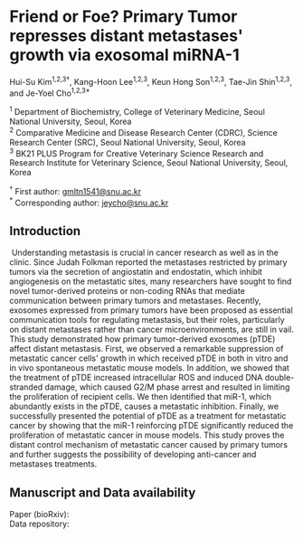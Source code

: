 # Friend or Foe? Primary Tumor represses distant metastases' growth via exosomal miRNA-1

Hui-Su Kim<sup>1,2,3†</sup>, Kang-Hoon Lee<sup>1,2,3</sup>, Keun Hong Son<sup>1,2,3</sup>, Tae-Jin Shin<sup>1,2,3</sup>, and Je-Yoel Cho<sup>1,2,3*</sup>

<sup>1</sup> Department of Biochemistry, College of Veterinary Medicine, Seoul National University, Seoul, Korea<br>
<sup>2</sup> Comparative Medicine and Disease Research Center (CDRC), Science Research Center (SRC), Seoul National University, Seoul, Korea<br>
<sup>3</sup> BK21 PLUS Program for Creative Veterinary Science Research and Research Institute for Veterinary Science, Seoul National University, Seoul, Korea<br>

<sup>†</sup> First author: gmltn1541@snu.ac.kr<br>
<sup>*</sup> Corresponding author: jeycho@snu.ac.kr

## Introduction
&nbsp;Understanding metastasis is crucial in cancer research as well as in the clinic. Since Judah Folkman reported the metastases restricted by primary tumors via the secretion of angiostatin and endostatin, which inhibit angiogenesis on the metastatic sites, many researchers have sought to find novel tumor-derived proteins or non-coding RNAs that mediate communication between primary tumors and metastases. Recently, exosomes expressed from primary tumors have been proposed as essential communication tools for regulating metastasis, but their roles, particularly on distant metastases rather than cancer microenvironments, are still in vail. This study demonstrated how primary tumor-derived exosomes (pTDE) affect distant metastasis. First, we observed a remarkable suppression of metastatic cancer cells' growth in which received pTDE in both in vitro and in vivo spontaneous metastatic mouse models. In addition, we showed that the treatment of pTDE increased intracellular ROS and induced DNA double-stranded damage, which caused G2/M phase arrest and resulted in limiting the proliferation of recipient cells. We then identified that miR-1, which abundantly exists in the pTDE, causes a metastatic inhibition. Finally, we successfully presented the potential of pTDE as a treatment for metastatic cancer by showing that the miR-1 reinforcing pTDE significantly reduced the proliferation of metastatic cancer in mouse models. This study proves the distant control mechanism of metastatic cancer caused by primary tumors and further suggests the possibility of developing anti-cancer and metastases treatments.

## Manuscript and Data availability
Paper (bioRxiv): <br>
Data repository: <br>
